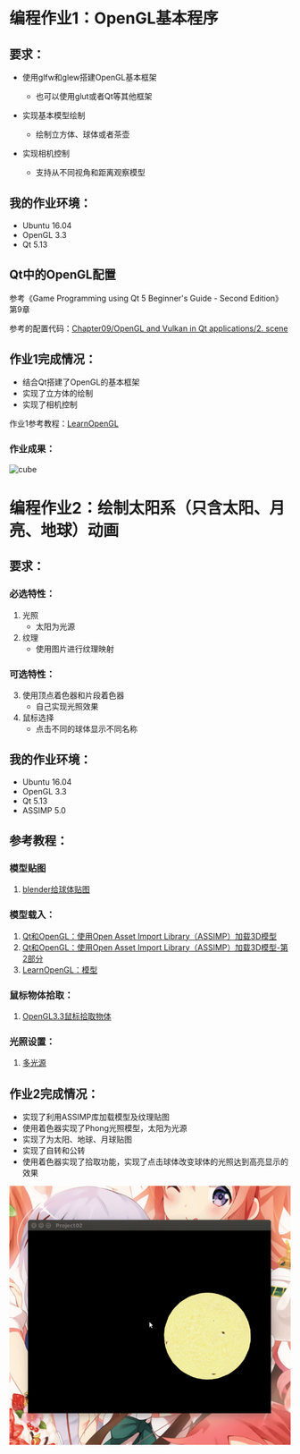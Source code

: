 # 编程作业1：OpenGL基本程序

## 要求：

+ 使用glfw和glew搭建OpenGL基本框架
  + 也可以使用glut或者Qt等其他框架

+ 实现基本模型绘制
  + 绘制立方体、球体或者茶壶
+ 实现相机控制
  + 支持从不同视角和距离观察模型

## 我的作业环境：

+ Ubuntu 16.04 
+ OpenGL 3.3
+ Qt 5.13

## Qt中的OpenGL配置

参考《Game Programming using Qt 5 Beginner's Guide - Second Edition》第9章

参考的配置代码：[Chapter09/OpenGL and Vulkan in Qt applications/2. scene](https://github.com/PacktPublishing/Game-Programming-Using-Qt-5-Beginners-Guide-Second-Edition/tree/master/Chapter09/OpenGL%20and%20Vulkan%20in%20Qt%20applications/2.%20scene) 

## 作业1完成情况：

+ 结合Qt搭建了OpenGL的基本框架
+ 实现了立方体的绘制
+ 实现了相机控制

作业1参考教程：[LearnOpenGL](https://learnopengl-cn.github.io/01%20Getting%20started/09%20Camera/)

### 作业成果：

![cube](./Project01/cube.gif)

# 编程作业2：绘制太阳系（只含太阳、月亮、地球）动画

## 要求：

### 必选特性：

1. 光照
   + 太阳为光源
2. 纹理
   + 使用图片进行纹理映射

### 可选特性：

3. 使用顶点着色器和片段着色器
   + 自己实现光照效果
4. 鼠标选择
   + 点击不同的球体显示不同名称

## 我的作业环境：

- Ubuntu 16.04 
- OpenGL 3.3
- Qt 5.13
- ASSIMP 5.0

## 参考教程：

### 模型贴图

1. [blender给球体贴图](https://en.m.wikibooks.org/wiki/Blender_3D:_Noob_to_Pro/UV_Map_Basics)

### 模型载入：

1. [Qt和OpenGL：使用Open Asset Import Library（ASSIMP）加载3D模型](https://blog.csdn.net/u010750137/article/details/103547324)
2. [Qt和OpenGL：使用Open Asset Import Library（ASSIMP）加载3D模型-第2部分](https://blog.csdn.net/u010750137/article/details/103547387)
3. [LearnOpenGL：模型](https://learnopengl-cn.github.io/03%20Model%20Loading/03%20Model/)

### 鼠标物体拾取：

1. [OpenGL3.3鼠标拾取物体](https://blog.csdn.net/u010750137/article/details/103534731)

### 光照设置：

1. [多光源](https://learnopengl-cn.github.io/02%20Lighting/06%20Multiple%20lights/)

## 作业2完成情况：

+ 实现了利用ASSIMP库加载模型及纹理贴图
+ 使用着色器实现了Phong光照模型，太阳为光源
+ 实现了为太阳、地球、月球贴图
+ 实现了自转和公转
+ 使用着色器实现了拾取功能，实现了点击球体改变球体的光照达到高亮显示的效果

![solarSystem](./Project02/solarSystemWithoutSpecular.gif)